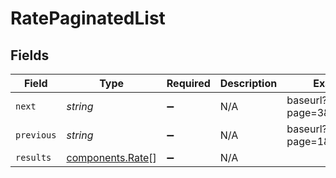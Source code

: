# RatePaginatedList


## Fields

| Field                                                | Type                                                 | Required                                             | Description                                          | Example                                              |
| ---------------------------------------------------- | ---------------------------------------------------- | ---------------------------------------------------- | ---------------------------------------------------- | ---------------------------------------------------- |
| `next`                                               | *string*                                             | :heavy_minus_sign:                                   | N/A                                                  | baseurl?page=3&results=10                            |
| `previous`                                           | *string*                                             | :heavy_minus_sign:                                   | N/A                                                  | baseurl?page=1&results=10                            |
| `results`                                            | [components.Rate](../../models/components/rate.md)[] | :heavy_minus_sign:                                   | N/A                                                  |                                                      |
